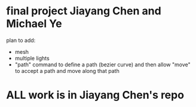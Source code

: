 # final project Jiayang Chen and Michael Ye
plan to add:
- mesh
- multiple lights
- "path" command to define a path (bezier curve) and then allow "move" to accept a path and move along that path

# ALL work is in Jiayang Chen's repo
